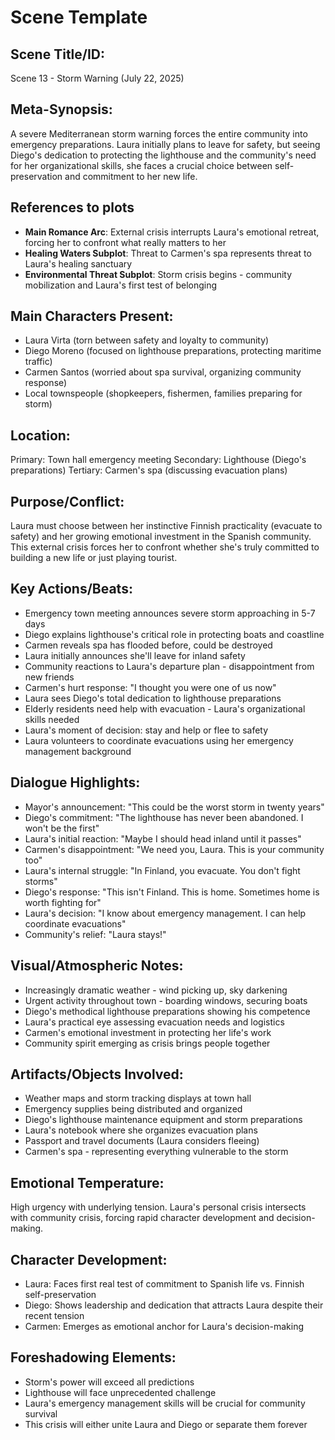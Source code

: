 # Scene Template

## Scene Title/ID:
Scene 13 - Storm Warning (July 22, 2025)

## Meta-Synopsis:
A severe Mediterranean storm warning forces the entire community into emergency preparations. Laura initially plans to leave for safety, but seeing Diego's dedication to protecting the lighthouse and the community's need for her organizational skills, she faces a crucial choice between self-preservation and commitment to her new life.

## References to plots
- **Main Romance Arc**: External crisis interrupts Laura's emotional retreat, forcing her to confront what really matters to her
- **Healing Waters Subplot**: Threat to Carmen's spa represents threat to Laura's healing sanctuary
- **Environmental Threat Subplot**: Storm crisis begins - community mobilization and Laura's first test of belonging

## Main Characters Present:
- Laura Virta (torn between safety and loyalty to community)
- Diego Moreno (focused on lighthouse preparations, protecting maritime traffic)
- Carmen Santos (worried about spa survival, organizing community response)
- Local townspeople (shopkeepers, fishermen, families preparing for storm)

## Location:
Primary: Town hall emergency meeting
Secondary: Lighthouse (Diego's preparations)
Tertiary: Carmen's spa (discussing evacuation plans)

## Purpose/Conflict:
Laura must choose between her instinctive Finnish practicality (evacuate to safety) and her growing emotional investment in the Spanish community. This external crisis forces her to confront whether she's truly committed to building a new life or just playing tourist.

## Key Actions/Beats:
- Emergency town meeting announces severe storm approaching in 5-7 days
- Diego explains lighthouse's critical role in protecting boats and coastline
- Carmen reveals spa has flooded before, could be destroyed
- Laura initially announces she'll leave for inland safety
- Community reactions to Laura's departure plan - disappointment from new friends
- Carmen's hurt response: "I thought you were one of us now"
- Laura sees Diego's total dedication to lighthouse preparations
- Elderly residents need help with evacuation - Laura's organizational skills needed
- Laura's moment of decision: stay and help or flee to safety
- Laura volunteers to coordinate evacuations using her emergency management background

## Dialogue Highlights:
- Mayor's announcement: "This could be the worst storm in twenty years"
- Diego's commitment: "The lighthouse has never been abandoned. I won't be the first"
- Laura's initial reaction: "Maybe I should head inland until it passes"
- Carmen's disappointment: "We need you, Laura. This is your community too"
- Laura's internal struggle: "In Finland, you evacuate. You don't fight storms"
- Diego's response: "This isn't Finland. This is home. Sometimes home is worth fighting for"
- Laura's decision: "I know about emergency management. I can help coordinate evacuations"
- Community's relief: "Laura stays!"

## Visual/Atmospheric Notes:
- Increasingly dramatic weather - wind picking up, sky darkening
- Urgent activity throughout town - boarding windows, securing boats
- Diego's methodical lighthouse preparations showing his competence
- Laura's practical eye assessing evacuation needs and logistics
- Carmen's emotional investment in protecting her life's work
- Community spirit emerging as crisis brings people together

## Artifacts/Objects Involved:
- Weather maps and storm tracking displays at town hall
- Emergency supplies being distributed and organized
- Diego's lighthouse maintenance equipment and storm preparations
- Laura's notebook where she organizes evacuation plans
- Passport and travel documents (Laura considers fleeing)
- Carmen's spa - representing everything vulnerable to the storm

## Emotional Temperature:
High urgency with underlying tension. Laura's personal crisis intersects with community crisis, forcing rapid character development and decision-making.

## Character Development:
- Laura: Faces first real test of commitment to Spanish life vs. Finnish self-preservation
- Diego: Shows leadership and dedication that attracts Laura despite their recent tension
- Carmen: Emerges as emotional anchor for Laura's decision-making

## Foreshadowing Elements:
- Storm's power will exceed all predictions
- Lighthouse will face unprecedented challenge
- Laura's emergency management skills will be crucial for community survival
- This crisis will either unite Laura and Diego or separate them forever
